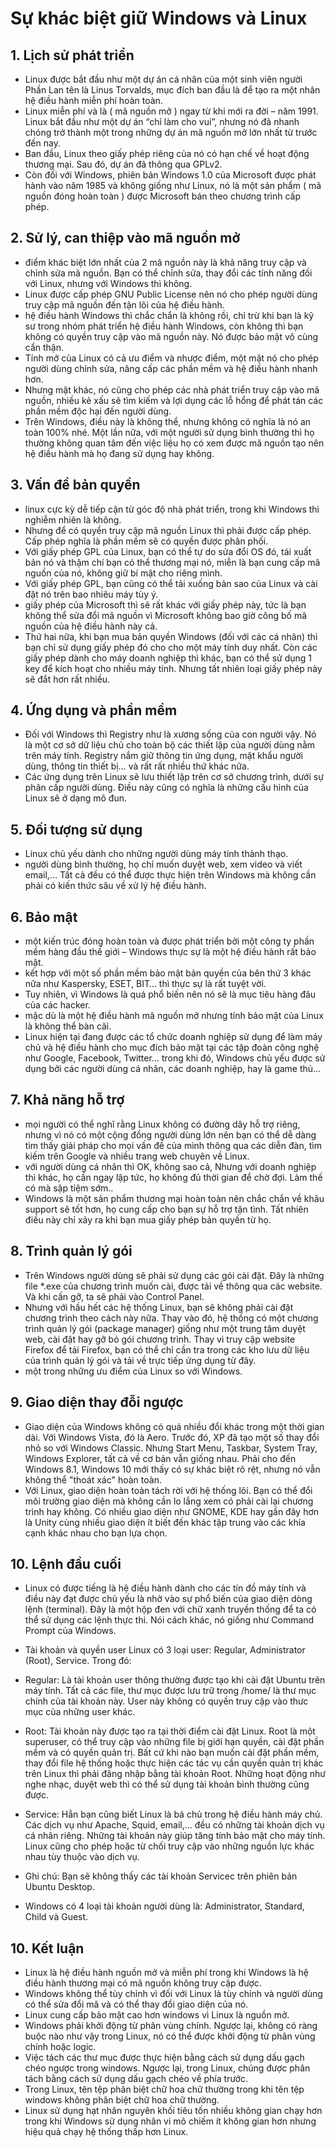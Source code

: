 # Sự khác biệt giữ Windows và Linux

## 1. Lịch sử phát triển

- Linux được bắt đầu như một dự án cá nhân của một sinh viên người Phần Lan tên là Linus Torvalds, mục đích ban đầu là để tạo ra một nhân hệ điều hành miễn phí hoàn toàn.
- Linux miễn phí và là ( mã nguồn mở ) ngay từ khi mới ra đời – năm 1991. Linux bắt đầu như một dự án “chỉ làm cho vui”, nhưng nó đã nhanh chóng trở thành một trong những dự án mã nguồn mở lớn nhất từ trước đến nay.
- Ban đầu, Linux theo giấy phép riêng của nó có hạn chế về hoạt động thương mại. Sau đó, dự án đã thông qua GPLv2.
- Còn đối với Windows, phiên bản Windows 1.0 của Microsoft được phát hành vào năm 1985 và không giống như Linux, nó là một sản phẩm ( mã nguồn đóng hoàn toàn ) được Microsoft bán theo chương trình cấp phép.

## 2. Sử lý, can thiệp vào mã nguồn mở

- điểm khác biệt lớn nhất của 2 mã nguồn này là khả năng truy cập và chỉnh sửa mã nguồn. Bạn có thể chỉnh sửa, thay đổi các tính năng đối với Linux, nhưng với Windows thì không.
- Linux được cấp phép GNU Public License nên nó cho phép người dùng truy cập mã nguồn đến tận lõi của hệ điều hành.
- hệ điều hành Windows thì chắc chắn là không rồi, chỉ trừ khi bạn là kỹ sư trong nhóm phát triển hệ điều hành Windows, còn không thì bạn không có quyền truy cập vào mã nguồn này. Nó được bảo mật vô cùng cẩn thận.
- Tính mở của Linux có cả ưu điểm và nhược điểm, một mặt nó cho phép người dùng chỉnh sửa, nâng cấp các phần mềm và hệ điều hành nhanh hơn.
- Nhưng mặt khác, nó cũng cho phép các nhà phát triển truy cập vào mã nguồn, nhiều kẻ xấu sẽ tìm kiếm và lợi dụng các lỗ hổng để phát tán các phần mềm độc hại đến người dùng.
- Trên Windows, điều này là không thể, nhưng không có nghĩa là nó an toàn 100% nhé. Một lần nữa, với một người sử dụng bình thường thì họ thường không quan tâm đến việc liệu họ có xem được mã nguồn tạo nên hệ điều hành mà họ đang sử dụng hay không.

## 3. Vấn đề bản quyền

- linux cực kỳ dễ tiếp cận từ góc độ nhà phát triển, trong khi Windows thì nghiễm nhiên là không.
- Nhưng để có quyền truy cập mã nguồn Linux thì phải được cấp phép. Cấp phép nghĩa là phần mềm sẽ có quyền được phân phối.
- Với giấy phép GPL của Linux, bạn có thể tự do sửa đổi OS đó, tái xuất bản nó và thậm chí bạn có thể thương mại nó, miễn là bạn cung cấp mã nguồn của nó, không giữ bí mật cho riêng mình.
- Với giấy phép GPL, bạn cũng có thể tải xuống bản sao của Linux và cài đặt nó trên bao nhiêu máy tùy ý.
- giấy phép của Microsoft thì sẽ rất khác với giấy phép này, tức là bạn không thể sửa đổi mã nguồn vì Microsoft không bao giờ công bố mã nguồn của hệ điều hành này cả.
- Thứ hai nữa, khi bạn  mua bản quyền Windows (đối với các cá nhân) thì bạn chỉ sử dụng giấy phép đó cho cho một máy tính duy nhất. Còn các giấy phép dành cho máy doanh nghiệp thì khác, bạn có thể sử dụng 1 key để kích hoạt cho nhiều máy tính. Nhưng tất nhiên loại giấy phép này sẽ đắt hơn rất nhiều.

## 4. Ứng dụng và phần mềm

- Đối với Windows thì Registry như là xương sống của con người vậy. Nó là một cơ sở dữ liệu chủ cho toàn bộ các thiết lập của người dùng nằm trên máy tính. Registry nắm giữ thông tin ứng dụng, mật khẩu người dùng, thông tin thiết bị… và rất rất nhiều thứ khác nữa.
- Các ứng dụng trên Linux sẽ lưu thiết lập trên cơ sở chương trình, dưới sự phân cấp người dùng. Điều này cũng có nghĩa là những cấu hình của Linux sẽ ở dạng mô đun.

## 5. Đối tượng sử dụng

-  Linux chủ yếu dành cho những người dùng máy tính thành thạo.
-  người dùng bình thường, họ chỉ muốn duyệt web, xem video và viết email,… Tất cả đều có thể được thực hiện trên Windows mà không cần phải có kiến thức sâu về xử lý hệ điều hành.

## 6. Bảo mật

- một kiến trúc đóng hoàn toàn và được phát triển bởi một công ty phần mềm hàng đầu thế giới – Windows thực sự là một hệ điều hành rất bảo mật.
- kết hợp với một số phần mềm bảo mật bản quyền của bên thứ 3 khác nữa như Kaspersky, ESET, BIT… thì thực sự là rất tuyệt vời.
- Tuy nhiên, vì Windows là quá phổ biến nên nó sẽ là mục tiêu hàng đâu của các hacker.
- mặc dù là một hệ điều hành mã nguồn mở nhưng tính bảo mật của Linux là không thể bàn cãi.
- Linux hiện tại đang được các tổ chức doanh nghiệp sử dụng để làm máy chủ và hệ điều hành cho mục đích bảo mật tại các tập đoàn công nghệ như Google, Facebook, Twitter… trong khi đó, Windows chủ yếu được sử dụng bởi các người dùng cá nhân, các doanh nghiệp, hay là game thủ…

## 7. Khả năng hỗ trợ

- mọi người có thể nghĩ rằng Linux không có đường dây hỗ trợ riêng, nhưng vì nó có một cộng đồng người dùng lớn nên bạn có thể dễ dàng tìm thấy giải pháp cho mọi vấn đề của mình thông qua các diễn đàn, tìm kiếm trên Google và nhiều trang web chuyên về Linux.
- với người dùng cá nhân thì OK, không sao cả, Nhưng với doanh nghiệp thì khác, họ cần ngay lập tức, họ không đủ thời gian để chờ đợi. Làm thế có mà sập tiệm sớm..
- Windows là một sản phẩm thương mại hoàn toàn nên chắc chắn về khâu support sẽ tốt hơn, họ cung cấp cho bạn sự hỗ trợ tận tình. Tất nhiên điều này chỉ xảy ra khi bạn mua giấy phép bản quyền từ họ.

## 8. Trình quản lý gói

- Trên Windows người dùng sẽ phải sử dụng các gói cài đặt. Đây là những file *.exe của chương trình muốn cài, được tải về thông qua các website. Và khi cần gỡ, ta sẽ phải vào Control Panel.
- Nhưng với hầu hết các hệ thống Linux, bạn sẽ không phải cài đặt chương trình theo cách này nữa. Thay vào đó, hệ thống có một chương trình quản lý gói (package manager) giống như một trung tâm duyệt web, cài đặt hay gỡ bỏ gói chương trình. Thay vì truy cập website Firefox để tải Firefox, bạn có thể chỉ cần tra trong các kho lưu dữ liệu của trình quản lý gói và tải về trực tiếp ứng dụng từ đây.
- một trong những ưu điểm của Linux so với Windows.

## 9. Giao diện thay đỗi ngược

- Giao diện của Windows không có quá nhiều đổi khác trong một thời gian dài. Với Windows Vista, đó là Aero. Trước đó, XP đã tạo một số thay đổi nhỏ so với Windows Classic. Nhưng Start Menu, Taskbar, System Tray, Windows Explorer, tất cả về cơ bản vẫn giống nhau. Phải cho đến Windows 8.1, Windows 10 mới thấy có sự khác biệt rõ rệt, nhưng nó vẫn không thể "thoát xác" hoàn toàn.
- Với Linux, giao diện hoàn toàn tách rời với hệ thống lõi. Bạn có thể đổi môi trường giao diện mà không cần lo lắng xem có phải cài lại chương trình hay không. Có nhiều giao diện như GNOME, KDE hay gần đây hơn là Unity cùng nhiều giao diện ít biết đến khác tập trung vào các khía cạnh khác nhau cho bạn lựa chọn.

## 10. Lệnh đầu cuối

- Linux có được tiếng là hệ điều hành dành cho các tín đồ máy tính và điều này đạt được chủ yếu là nhờ vào sự phổ biến của giao diện dòng lệnh (terminal). Đây là một hộp đen với chữ xanh truyền thống để ta có thể sử dụng các lệnh thực thi. Nói cách khác, nó giống như Command Prompt của Windows.
- Tài khoản và quyền user
Linux có 3 loại user: Regular, Administrator (Root), Service. Trong đó:

- Regular: Là tài khoản user thông thường được tạo khi cài đặt Ubuntu trên máy tính. Tất cả các file, thư mục được lưu trữ trong /home/ là thư mục chính của tài khoản này. User này không có quyền truy cập vào thưc mục của những user khác.
- Root: Tài khoản này được tạo ra tại thời điểm cài đặt Linux. Root là một superuser, có thể truy cập vào những file bị giới hạn quyền, cài đặt phần mềm và có quyền quản trị. Bất cứ khi nào bạn muốn cài đặt phần mềm, thay đổi file hệ thống hoặc thực hiện các tác vụ cần quyền quản trị khác trên Linux thì phải đăng nhập bằng tài khoản Root. Những hoạt động như nghe nhạc, duyệt web thì có thể sử dụng tài khoản bình thường cũng được.
- Service: Hẳn bạn cũng biết Linux là bá chủ trong hệ điều hành máy chủ. Các dịch vụ như Apache, Squid, email,... đều có những tài khoản dịch vụ cá nhân riêng. Những tài khoản này giúp tăng tính bảo mật cho máy tính. Linux cũng cho phép hoặc từ chối truy cập vào những nguồn lực khác nhau tùy thuộc vào dịch vụ.
- Ghi chú: Bạn sẽ không thấy các tài khoản Servicec trên phiên bản Ubuntu Desktop.
- Windows có 4 loại tài khoản người dùng là: Administrator, Standard, Child và Guest.

## 10. Kết luận

- Linux là hệ điều hành nguồn mở và miễn phí trong khi Windows là hệ điều hành thương mại có mã nguồn không truy cập được.
- Windows không thể tùy chỉnh vì đối với Linux là tùy chỉnh và người dùng có thể sửa đổi mã và có thể thay đổi giao diện của nó.
- Linux cung cấp bảo mật cao hơn windows vì Linux là nguồn mở.
- Windows phải khởi động từ phân vùng chính. Ngược lại, không có ràng buộc nào như vậy trong Linux, nó có thể được khởi động từ phân vùng chính hoặc logic.
- Việc tách các thư mục được thực hiện bằng cách sử dụng dấu gạch chéo ngược trong windows. Ngược lại, trong Linux, chúng được phân tách bằng cách sử dụng dấu gạch chéo về phía trước.
- Trong Linux, tên tệp phân biệt chữ hoa chữ thường trong khi tên tệp windows không phân biệt chữ hoa chữ thường.
- Linux sử dụng hạt nhân nguyên khối tiêu tốn nhiều không gian chạy hơn trong khi Windows sử dụng nhân vi mô chiếm ít không gian hơn nhưng hiệu quả chạy hệ thống thấp hơn Linux.
